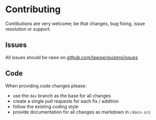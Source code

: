 # Contributing 

Contibutions are very welcome; be that changes, bug fixing, issue resolution or support.

## Issues

All issues should be raise on [github.com/lawsie/guizero/issues](https://github.com/lawsie/guizero/issues)

## Code

When providing code changes please:

- use the `dev` branch as the base for all changes
- create a single pull requests for each fix / addition
- follow the existing coding style
- provide documentation for all changes as markdown in `/docs-src`
